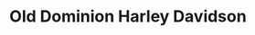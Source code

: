 ---
title: "Old Dominion Harley Davidson"
url: /fredericksburg/old-dominion-harley-davidson/
shop: Motorrad
---